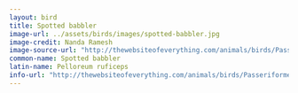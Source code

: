 ```yaml
---
layout: bird
title: Spotted babbler
image-url: ../assets/birds/images/spotted-babbler.jpg
image-credit: Nanda Ramesh
image-source-url: "http://thewebsiteofeverything.com/animals/birds/Passeriformes/Timaliidae/Pellorneum-ruficeps"
common-name: Spotted babbler
latin-name: Pelloreum ruficeps 
info-url: "http://thewebsiteofeverything.com/animals/birds/Passeriformes/Timaliidae/Pellorneum-ruficeps"
---
```

